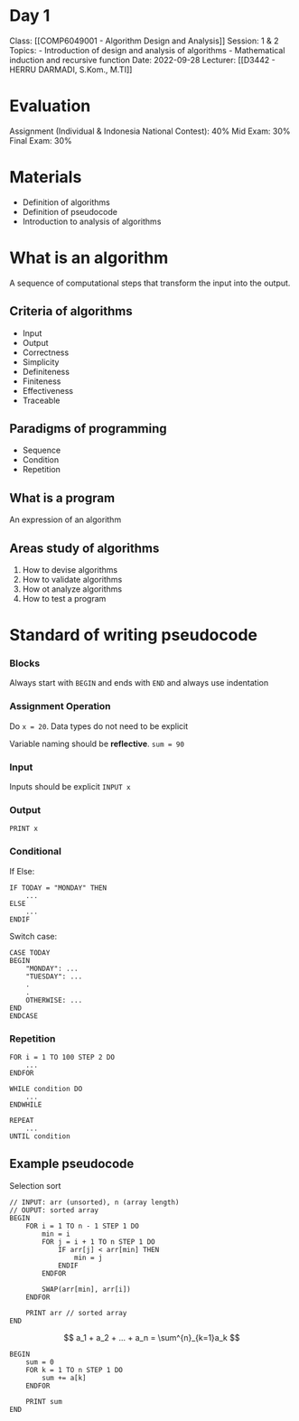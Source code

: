 # Day 1
Class: [[COMP6049001 - Algorithm Design and Analysis]]
Session: 1 & 2
Topics: 
	- Introduction of design and analysis of algorithms
	- Mathematical induction and recursive function
Date: 2022-09-28
Lecturer: [[D3442 - HERRU DARMADI, S.Kom., M.TI]]

# Evaluation

Assignment (Individual & Indonesia National Contest): 40%
Mid Exam: 30%
Final Exam: 30%

# Materials
- Definition of algorithms
- Definition of pseudocode
- Introduction to analysis of algorithms

# What is an algorithm
A sequence of computational steps that transform the input into the output.

## Criteria of algorithms
- Input
- Output
- Correctness
- Simplicity
- Definiteness
- Finiteness
- Effectiveness
- Traceable

## Paradigms of programming
- Sequence
- Condition
- Repetition

## What is a program

An expression of an algorithm

## Areas study of algorithms
1. How to devise algorithms
2. How to validate algorithms
3. How ot analyze algorithms
4. How to test a program

# Standard of writing pseudocode

### Blocks
Always start with `BEGIN` and ends with `END` and always use indentation

### Assignment Operation
Do `x = 20`. Data types do not need to be explicit

Variable naming should be **reflective**.
`sum = 90`

### Input
Inputs should be explicit
`INPUT x`

### Output
`PRINT x`

### Conditional
If Else:
```
IF TODAY = "MONDAY" THEN
	...
ELSE
	...
ENDIF
```

Switch case:
```
CASE TODAY
BEGIN
	"MONDAY": ...
	"TUESDAY": ...
	.
	.
	OTHERWISE: ...
END
ENDCASE
```

### Repetition

```
FOR i = 1 TO 100 STEP 2 DO
	...
ENDFOR
```

```
WHILE condition DO
	...
ENDWHILE
```

```
REPEAT
	...
UNTIL condition
```

## Example pseudocode

Selection sort

```
// INPUT: arr (unsorted), n (array length)
// OUPUT: sorted array
BEGIN
	FOR i = 1 TO n - 1 STEP 1 DO
		min = i
		FOR j = i + 1 TO n STEP 1 DO
			IF arr[j] < arr[min] THEN
				min = j
			ENDIF
		ENDFOR
		
		SWAP(arr[min], arr[i])
	ENDFOR
	
	PRINT arr // sorted array
END
```

$$
a_1 + a_2 + ... + a_n = \sum^{n}_{k=1}a_k
$$
```
BEGIN
	sum = 0
	FOR k = 1 TO n STEP 1 DO
		sum += a[k]
	ENDFOR

	PRINT sum
END
```